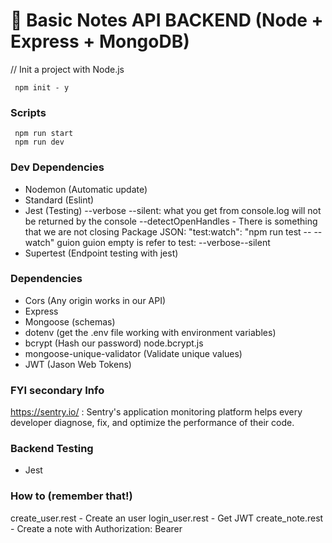 # 🚀 Basic Notes API BACKEND (Node + Express + MongoDB)

// Init a project with Node.js
```shell
 npm init - y
```

### Scripts
```shell
 npm run start
 npm run dev
```

### Dev Dependencies
* Nodemon (Automatic update)
* Standard (Eslint)
* Jest (Testing)
  --verbose
  --silent: what you get from console.log will not be returned by the console
  --detectOpenHandles - There is something that we are not closing
  Package JSON:  "test:watch": "npm run test -- --watch" guion guion empty is refer to test: --verbose--silent
* Supertest (Endpoint testing with jest)

### Dependencies
* Cors (Any origin works in our API)
* Express
* Mongoose (schemas)
* dotenv (get the .env file working with environment variables)
* bcrypt (Hash our password) node.bcrypt.js
* mongoose-unique-validator (Validate unique values)
* JWT (Jason Web Tokens)

### FYI secondary Info
https://sentry.io/ : Sentry's application monitoring platform helps every developer
diagnose, fix, and optimize the performance of their code.

### Backend Testing
* Jest

### How to (remember that!)
create_user.rest - Create an user
login_user.rest  - Get JWT
create_note.rest - Create a note with Authorization: Bearer